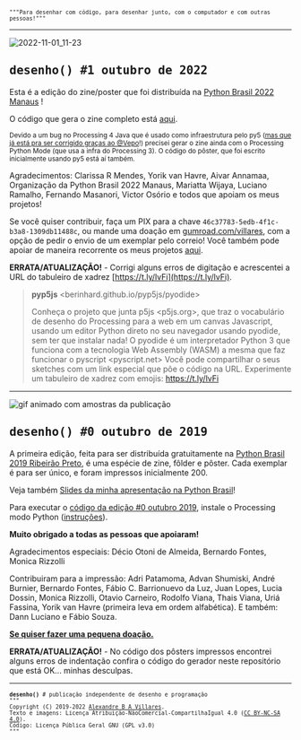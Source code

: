 <div style="font-family: inconsolata, monospace; font-size: 0.7em">"""Para desenhar com código, para desenhar junto, com o computador e com outras pessoas!"""</div>

---

![2022-11-01_11-23](https://user-images.githubusercontent.com/3694604/199259593-dad7e3a5-a1c8-420a-9c05-4a0b18bc54a9.png)

<h2 style="font-family: inconsolata, monospace;">desenho() #1 outubro de 2022</h2>

Esta é a edição do zine/poster que foi distribuída na [Python Brasil 2022 Manaus](https://2022.pythonbrasil.org.br/) !

O código que gera o zine completo está [aqui](https://github.com/villares/desenho-sem-argumentos/tree/main/1_outubro_2022). 

<sub>Devido a um bug no Processing 4 Java que é usado como infraestrutura pelo py5 ([mas que já está pra ser corrigido graças ao @Vepo](https://github.com/processing/processing4/pull/599)!) precisei gerar o zine ainda com o Processing Python Mode (que usa a infra do Processing 3). O código do pôster, que foi escrito inicialmente usando py5 está aí também.</sub>

Agradecimentos: Clarissa R Mendes, Yorik van Havre, Aivar Annamaa, Organização da Python Brasil 2022 Manaus, Mariatta Wijaya, Luciano Ramalho, Fernando Masanori, Victor Osório e todos que apoiam os meus projetos! 

Se você quiser contribuir, faça um PIX para a chave `46c37783-5edb-4f1c-b3a8-1309db11488c`, ou mande uma doação em [gumroad.com/villares](https://gumroad.com/l/desenho1), com a opção de pedir o envio de um exemplar pelo correio! Você também pode apoiar de maneira recorrente os meus projetos [aqui](https://villares.gumroad.com/l/aunif).

**ERRATA/ATUALIZAÇÃO!** - Corrigi alguns erros de digitação e acrescentei a URL do tabuleiro de xadrez [https://t.ly/lvFi](https://t.ly/lvFi). 

>    **pyp5js** <berinhard.github.io/pyp5js/pyodide>
>
>    Conheça o projeto que junta p5js <p5js.org>, que traz o vocabulário de desenho do Processing para a web em um canvas Javascript, usando um editor Python direto no seu navegador usando pyodide, sem ter que instalar nada!
>    O pyodide é um interpretador Python 3 que funciona com a tecnologia Web Assembly (WASM) a mesma que faz funcionar o pyscript <pyscript.net>
>    Você pode compartilhar o seus sketches com um link especial que põe o código na URL.
>    Experimente um tabuleiro de xadrez com emojis: https://t.ly/lvFi 

---
![gif animado com amostras da publicação](assets/amostra-desenho0.gif)

<h2 style="font-family: inconsolata, monospace;">desenho() #0 outubro de 2019</h2>

A primeira edição, feita para ser distribuída gratuitamente na [Python Brasil 2019 Ribeirão Preto](https://2019.pythonbrasil.org.br/), é uma espécie de zine, fôlder e pôster. Cada exemplar é para ser único, e foram impressos inicialmente 200.

Veja também [Slides da minha apresentação na Python Brasil](https://abav.lugaralgum.com/palestras/pybr2019/)!

Para executar o [código da edição #0 outubro 2019](https://github.com/villares/desenho-sem-argumentos/tree/master/0_outubro_2019), instale o Processing modo Python ([instruções](https://abav.lugaralgum.com/como-instalar-o-processing-modo-python/)).

**Muito obrigado a todas as pessoas que apoiaram!**

Agradecimentos especiais: Décio Otoni de Almeida, Bernardo Fontes, Monica Rizzolli

Contribuiram para a impressão: Adri Patamoma, Advan Shumiski, André Burnier, Bernardo Fontes, Fábio C. Barrionuevo da Luz, Juan Lopes, Lucia Dossin, Monica Rizzolli, Otavio Carneiro, Rodolfo Viana, Thais Viana, Uriá Fassina, Yorik van Havre (primeira leva em ordem alfabética).
E também: Dann Luciano e Fábio Souza.

**[Se quiser fazer uma pequena doação.](https://gumroad.com/l/desenho0)**

**ERRATA/ATUALIZAÇÃO!** - No código dos pôsters impressos encontrei alguns erros de indentação confira o código do gerador neste repositório que está OK... minhas desculpas. 

---
<div style="font-family: inconsolata, monospace; font-size: 0.7em">
<b>desenho()</b> # publicação independente de desenho e programação<br>
"""<br>
Copyright (C) 2019-2022 <a href="https://abav.lugaralgum.com">Alexandre B A Villares</a>.<br> 
Texto e imagens: Licença Atribuição-NãoComercial-CompartilhaIgual 4.0 (<a href="https://creativecommons.org/licenses/by-nc-sa/4.0/deed.pt_BR">CC BY-NC-SA 4.0</a>).<br>Código: Licença Pública Geral GNU (<a ref="https://github.com/villares/desenho-sem-argumentos/blob/master/LICENSE.txt">GPL v3.0</a>)
<br>"""
</div>
